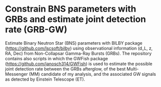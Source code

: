 # Constrain BNS parameters with GRBs and estimate joint detection rate (GRB-GW)

Estimate Binary Neutron Star (BNS) parameters with BILBY package (https://github.com/lscsoft/bilby) using observational information (d_L, z, RA, Dec) from Non-Collapsar Gamma-Ray Bursts (GRBs). The repository contains also scripts in which the GWFish package (https://github.com/janosch314/GWFish) is used to estimate the possible joint detection rate between the GRBs afterglow, of the best Multi-Messenger (MM) candidate of my analysis, and the associated GW signals as detected by Einstein Telescope (ET). 
